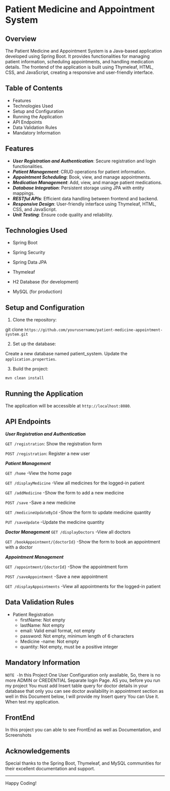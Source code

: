 
# Patient Medicine and Appointment System
## Overview
The Patient Medicine and Appointment System is a Java-based application developed using Spring Boot. It provides functionalities for managing patient information, scheduling appointments, and handling medication details. The frontend of the application is built using Thymeleaf, HTML, CSS, and JavaScript, creating a responsive and user-friendly interface.

## Table of Contents 
+ Features 
+ Technologies Used 
+ Setup and Configuration 
+ Running the Application 
+ API Endpoints 
+ Data Validation Rules 
+ Mandatory Information
## Features
+ ***User Registration and Authentication***: Secure registration and login functionalities.
+ ***Patient Management***: CRUD operations for patient information.
+ ***Appointment Scheduling***: Book, view, and manage appointments.
+ ***Medication Management***: Add, view, and manage patient medications.
+ ***Database Integration***: Persistent storage using JPA with entity mappings.
+ ***RESTful APIs***: Efficient data handling between frontend and backend.
+ ***Responsive Design***: User-friendly interface using Thymeleaf, HTML, CSS, and JavaScript.
+ ***Unit Testing***: Ensure code quality and reliability.

## Technologies Used 
+ Spring Boot 
+ Spring Security 
+ Spring Data JPA

+ Thymeleaf 
+ H2 Database (for development) 
+ MySQL (for production) 

## Setup and Configuration
1. Clone the repository:
 
git clone `https://github.com/yourusername/patient-medicine-appointment-system.git`

2. Set up the database:

Create a new database named patient_system.
Update the `application.properties`.

3. Build the project:

`mvn clean install`

## Running the Application
The application will be accessible at `http://localhost:8080`.

## API Endpoints
***User Registration and Authentication***

`GET /registration`: Show the registration form

`POST /registration`: Register a new user

***Patient Management***

`GET /home` -View the home page

`GET /displayMedicine` -View all medicines for the logged-in patient

`GET /addMedicine` -Show the form to add a new medicine

`POST /save` -Save a new medicine

`GET /medicineUpdateById` -Show the form to update medicine quantity

`PUT /saveUpdate` -Update the medicine quantity

***Doctor Management***
`GET /displayDoctors` -View all doctors

`GET /bookAppointment/{doctorId}` -Show the form to book an appointment with a doctor

***Appointment Management***

 `GET /appointment/{doctorId}` -Show the appointment form

`POST /saveAppointment` -Save a new appointment

`GET /displayAppointments` -View all appointments for the logged-in patient

## Data Validation Rules
+ Patient Registration 
  + firstName: Not empty 
  + lastName: Not empty 
  + email: Valid email format, not empty    
  + password: Not empty, minimum length of 6 characters
  + Medicine -name: Not empty 
  + quantity: Not empty, must be a positive integer

## Mandatory Information

`NOTE -`In this Project One User Configuration only available, So, there is no more ADMIN or CREDENTIAL Separate login Page. AS you, before you run my project You must add Insert table query for doctor details in your database that only you can see doctor availability in appointment section as well in this Document below, I will provide my Insert query You can Use it. When test my application.

## FrontEnd
In this project you can able to see FrontEnd as well as Documentation, and Screenshots 
## Acknowledgements
Special thanks to the Spring Boot, Thymeleaf, and MySQL communities for their excellent documentation and support.

---
Happy Coding!
